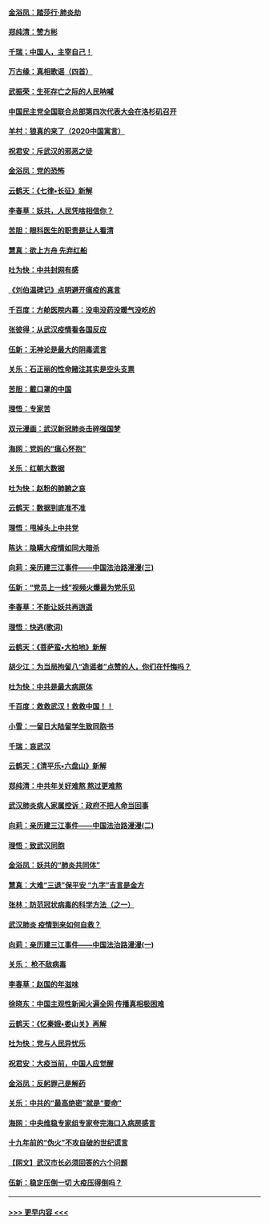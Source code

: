 #### [金浴凤：踏莎行‧肺炎劫](../pages/nsc993/n11858227.md?t=02101731) 
#### [郑纯清：赞方彬](../pages/nsc993/n11856803.md?t=02101731) 
#### [千瑞；中国人，主宰自己！](../pages/nsc993/n11856793.md?t=02101731) 
#### [万古缘：真相歌谣（四首）](../pages/nsc993/n11856263.md?t=02101731) 
#### [武振荣：生死存亡之际的人民呐喊](../pages/nsc993/n11856256.md?t=02101731) 
#### [中国民主党全国联合总部第四次代表大会在洛杉矶召开](../pages/nsc993/n11856344.md?t=02101731) 
#### [羊村：狼真的来了（2020中国寓言）](../pages/nsc993/n11856229.md?t=02101731) 
#### [祝君安：斥武汉的邪恶之徒](../pages/nsc993/n11855861.md?t=02101731) 
#### [金浴凤：党的恐怖](../pages/nsc993/n11855849.md?t=02101731) 
#### [云鹤天：《七律▪长征》新解](../pages/nsc993/n11855479.md?t=02101731) 
#### [李春草：妖共，人民凭啥相信你？](../pages/nsc993/n11855196.md?t=02101731) 
#### [苦胆：眼科医生的职责是让人看清](../pages/nsc993/n11853840.md?t=02101731) 
#### [慧真：欲上方舟 先弃红船](../pages/nsc993/n11853483.md?t=02101731) 
#### [吐为快：中共封网有感](../pages/nsc993/n11852575.md?t=02101731) 
#### [《刘伯温碑记》点明避开瘟疫的真言](../pages/nsc993/n11852128.md?t=02101731) 
#### [千百度：方舱医院内幕：没电没药没暖气没吃的](../pages/nsc993/n11850211.md?t=02101731) 
#### [张彼得：从武汉疫情看各国反应](../pages/nsc993/n11850102.md?t=02101731) 
#### [伍新：无神论是最大的阴毒谎言](../pages/nsc993/n11846129.md?t=02101731) 
#### [关乐：石正丽的性命赌注其实是空头支票](../pages/nsc993/n11846109.md?t=02101731) 
#### [苦胆：戴口罩的中国](../pages/nsc993/n11845576.md?t=02101731) 
#### [理悟：专家苦](../pages/nsc993/n11845564.md?t=02101731) 
#### [双元漫画：武汉新冠肺炎击碎强国梦](../pages/nsc993/n11843320.md?t=02101731) 
#### [海网：党妈的“瘟心怀抱”](../pages/nsc993/n11840740.md?t=02101731) 
#### [关乐：红朝大数据](../pages/nsc993/n11840675.md?t=02101731) 
#### [吐为快：赵粉的肺腑之哀](../pages/nsc993/n11840618.md?t=02101731) 
#### [云鹤天：数据到底准不准](../pages/nsc993/n11840325.md?t=02101731) 
#### [理悟：甩掉头上中共党](../pages/nsc993/n11838826.md?t=02101731) 
#### [陈达：隐瞒大疫情如同大暗杀](../pages/nsc993/n11838771.md?t=02101731) 
#### [向莉：亲历建三江事件——中国法治路漫漫(三)](../pages/nsc993/n11831825.md?t=02101731) 
#### [伍新：“党员上一线”视频火爆最为党乐见](../pages/nsc993/n11838200.md?t=02101731) 
#### [李春草：不能让妖共再逍遥](../pages/nsc993/n11838102.md?t=02101731) 
#### [理悟：快逃(歌词)](../pages/nsc993/n11838083.md?t=02101731) 
#### [云鹤天：《菩萨蛮▪大柏地》新解](../pages/nsc993/n11838059.md?t=02101731) 
#### [胡少江：为当局拘留八“造谣者”点赞的人，你们在忏悔吗？](../pages/nsc993/n11836801.md?t=02101731) 
#### [吐为快：中共是最大病原体](../pages/nsc993/n11836748.md?t=02101731) 
#### [千百度：救救武汉！救救中国！！](../pages/nsc993/n11836145.md?t=02101731) 
#### [小雪：一留日大陆留学生致同胞书](../pages/nsc993/n11834624.md?t=02101731) 
#### [千瑞：哀武汉](../pages/nsc993/n11833647.md?t=02101731) 
#### [云鹤天：《清平乐▪六盘山》新解](../pages/nsc993/n11833611.md?t=02101731) 
#### [郑纯清：中共年关好难熬 熬过更难熬](../pages/nsc993/n11833489.md?t=02101731) 
#### [武汉肺炎病人家属控诉：政府不把人命当回事](../pages/nsc993/n11833205.md?t=02101731) 
#### [向莉：亲历建三江事件——中国法治路漫漫(二)](../pages/nsc993/n11829102.md?t=02101731) 
#### [理悟：致武汉同胞](../pages/nsc993/n11831522.md?t=02101731) 
#### [金浴凤：妖共的“肺炎共同体”](../pages/nsc993/n11829448.md?t=02101731) 
#### [慧真：大难“三退”保平安 “九字”吉言是金方](../pages/nsc993/n11829501.md?t=02101731) 
#### [张林：防范冠状病毒的科学方法（之一）](../pages/nsc993/n11828618.md?t=02101731) 
#### [武汉肺炎 疫情到来如何自救？](../pages/nsc993/n11827632.md?t=02101731) 
#### [向莉：亲历建三江事件——中国法治路漫漫(一)](../pages/nsc993/n11827190.md?t=02101731) 
#### [关乐： 枪不敌病毒](../pages/nsc993/n11826746.md?t=02101731) 
#### [李春草：赵国的年滋味](../pages/nsc993/n11826321.md?t=02101731) 
#### [徐晓东：中国主观性新闻火遍全网 传播真相极困难](../pages/nsc993/n11826508.md?t=02101731) 
#### [云鹤天：《忆秦娥▪娄山关》再解](../pages/nsc993/n11824682.md?t=02101731) 
#### [吐为快：党与人民异忧乐](../pages/nsc993/n11824660.md?t=02101731) 
#### [祝君安：大疫当前，中国人应觉醒](../pages/nsc993/n11821946.md?t=02101731) 
#### [金浴凤：反躬罪己是解药](../pages/nsc993/n11820280.md?t=02101731) 
#### [关乐：中共的“最高绝密”就是“要命”](../pages/nsc993/n11816946.md?t=02101731) 
#### [海网：中央维稳专家组专家夸完海口入病房感言](../pages/nsc993/n11815138.md?t=02101731) 
#### [十九年前的“伪火”不攻自破的世纪谎言](../pages/nsc993/n11813238.md?t=02101731) 
#### [【网文】武汉市长必须回答的六个问题](../pages/nsc993/n11813848.md?t=02101731) 
#### [伍新：稳定压倒一切 大疫压得倒吗？](../pages/nsc993/n11812634.md?t=02101731) 

----
#### [ >>> 更早内容 <<< ](../indexes/nsc993-earlier.md)
